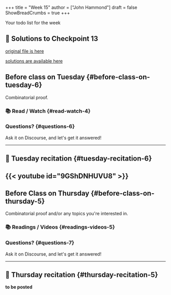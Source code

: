 +++
title = "Week 15"
author = ["John Hammond"]
draft = false
ShowBreadCrumbs = true
+++

Your todo list for the week
<!--more-->
 
## 📖 Solutions to Checkpoint 13

[original file is here](https://nextcloud.math.wichita.edu/index.php/s/2ps9FbHBXmD969Q)

[solutions are available here](https://nextcloud.math.wichita.edu/index.php/s/A4mrPFsw9eLGkgK)

## Before class on Tuesday {#before-class-on-tuesday-6}

Combinatorial proof.


### 📚 Read / Watch {#read-watch-4}

### Questions? {#questions-6}

Ask it on Discourse, and let's get it answered!

---


## 🎥 Tuesday recitation {#tuesday-recitation-6}

{{< youtube id="9GShDNHUVU8" >}}
---


## Before Class on Thursday {#before-class-on-thursday-5}

Combinatorial proof and/or any topics you're interested in.

### 📚 Readings / Videos {#readings-videos-5}

### Questions? {#questions-7}

Ask it on Discourse, and let's get it answered!

---


## 🎥 Thursday recitation {#thursday-recitation-5}

****to be posted****
